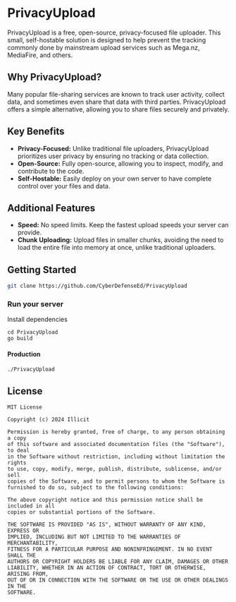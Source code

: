 # PrivacyUpload

PrivacyUpload is a free, open-source, privacy-focused file uploader. This small, self-hostable solution is designed to help prevent the tracking commonly done by mainstream upload services such as Mega.nz, MediaFire, and others.

## Why PrivacyUpload?

Many popular file-sharing services are known to track user activity, collect data, and sometimes even share that data with third parties. PrivacyUpload offers a simple alternative, allowing you to share files securely and privately.

## Key Benefits

- **Privacy-Focused:** Unlike traditional file uploaders, PrivacyUpload prioritizes user privacy by ensuring no tracking or data collection.
- **Open-Source:** Fully open-source, allowing you to inspect, modify, and contribute to the code.
- **Self-Hostable:** Easily deploy on your own server to have complete control over your files and data.

## Additional Features
- **Speed:** No speed limits. Keep the fastest upload speeds your server can provide.
- **Chunk Uploading:** Upload files in smaller chunks, avoiding the need to load the entire file into memory at once, unlike traditional uploaders.

## Getting Started
```sh
git clone https://github.com/CyberDefenseEd/PrivacyUpload
```
### Run your server
Install dependencies 
```
cd PrivacyUpload
go build
```
#### Production
```sh
./PrivacyUpload
```

## License
```
MIT License

Copyright (c) 2024 Illicit

Permission is hereby granted, free of charge, to any person obtaining a copy
of this software and associated documentation files (the "Software"), to deal
in the Software without restriction, including without limitation the rights
to use, copy, modify, merge, publish, distribute, sublicense, and/or sell
copies of the Software, and to permit persons to whom the Software is
furnished to do so, subject to the following conditions:

The above copyright notice and this permission notice shall be included in all
copies or substantial portions of the Software.

THE SOFTWARE IS PROVIDED "AS IS", WITHOUT WARRANTY OF ANY KIND, EXPRESS OR
IMPLIED, INCLUDING BUT NOT LIMITED TO THE WARRANTIES OF MERCHANTABILITY,
FITNESS FOR A PARTICULAR PURPOSE AND NONINFRINGEMENT. IN NO EVENT SHALL THE
AUTHORS OR COPYRIGHT HOLDERS BE LIABLE FOR ANY CLAIM, DAMAGES OR OTHER
LIABILITY, WHETHER IN AN ACTION OF CONTRACT, TORT OR OTHERWISE, ARISING FROM,
OUT OF OR IN CONNECTION WITH THE SOFTWARE OR THE USE OR OTHER DEALINGS IN THE
SOFTWARE.
```
